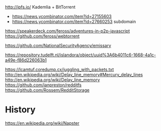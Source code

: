 http://ipfs.io/ Kademlia + BitTorrent
* https://news.ycombinator.com/item?id=27155603
* https://news.ycombinator.com/item?id=27660253 subdomain

https://speakerdeck.com/feross/adventures-in-p2p-javascript
https://github.com/feross/webtorrent

https://github.com/NationalSecurityAgency/emissary

https://repository.tudelft.nl/islandora/object/uuid%3A6b4011c6-1668-4a1c-a49e-f86d226063b1

https://lcamtuf.coredump.cx/juggling_with_packets.txt
http://en.wikipedia.org/wiki/Delay_line_memory#Mercury_delay_lines
http://en.wikipedia.org/wiki/Delay_line_memory
https://github.com/ianpreston/redditfs
https://github.com/Rossem/RedditStorage

# History
https://en.wikipedia.org/wiki/Napster

